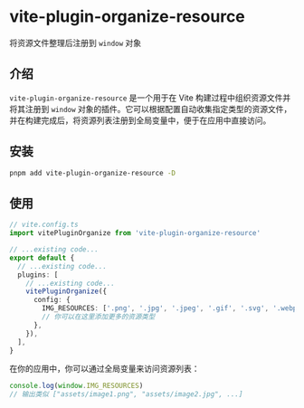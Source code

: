 # vite-plugin-organize-resource

将资源文件整理后注册到 `window` 对象

## 介绍

`vite-plugin-organize-resource` 是一个用于在 Vite 构建过程中组织资源文件并将其注册到 `window` 对象的插件。它可以根据配置自动收集指定类型的资源文件，并在构建完成后，将资源列表注册到全局变量中，便于在应用中直接访问。

## 安装

```bash
pnpm add vite-plugin-organize-resource -D
```

## 使用

```ts
// vite.config.ts
import vitePluginOrganize from 'vite-plugin-organize-resource'

// ...existing code...
export default {
  // ...existing code...
  plugins: [
    // ...existing code...
    vitePluginOrganize({
      config: {
        IMG_RESOURCES: ['.png', '.jpg', '.jpeg', '.gif', '.svg', '.webp'],
        // 你可以在这里添加更多的资源类型
      },
    }),
  ],
}
```

在你的应用中，你可以通过全局变量来访问资源列表：

```ts
console.log(window.IMG_RESOURCES)
// 输出类似 ["assets/image1.png", "assets/image2.jpg", ...]
```
